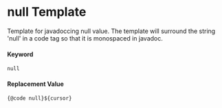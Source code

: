# null Template
Template for javadoccing null value.  The template will surround the string 'null' in a code tag so that it is monospaced in javadoc.

#### Keyword
```
null
```

#### Replacement Value
```
{@code null}${cursor}
```

